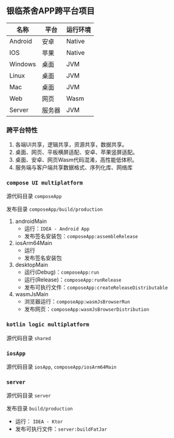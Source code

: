 ## **银临茶舍APP跨平台项目**

| 名称      | 平台  | 运行环境   |
|---------|-----|--------|
| Android | 安卓  | Native |
| IOS     | 苹果  | Native |
| Windows | 桌面  | JVM    |
| Linux   | 桌面  | JVM    |
| Mac     | 桌面  | JVM    |
| Web     | 网页  | Wasm   |
| Server  | 服务器 | JVM    |


### 跨平台特性

1. 各端UI共享，逻辑共享，资源共享，数据共享。
2. 桌面、网页、平板横屏适配、安卓、苹果竖屏适配。
3. 桌面、安卓、网页Wasm代码混淆，高性能低体积。
4. 服务端与客户端共享数据格式、序列化库、网络库

### `compose UI multiplatform`

源代码目录 `composeApp`

发布目录 `composeApp/build/production`

1. androidMain
   - 运行：`IDEA - Android App`
   - 发布签名安装包：`composeApp:assembleRelease`
2. iosArm64Main
   - 运行
   - 发布签名安装包
3. desktopMain
   - 运行(Debug)：`composeApp:run`
   - 运行(Release)：`composeApp:runRelease`
   - 发布可执行文件：`composeApp:createReleaseDistributable`
4. wasmJsMain
   - 浏览器运行：`composeApp:wasmJsBrowserRun`
   - 发布网页：`composeApp:wasmJsBrowserDistribution`

  
### `kotlin logic multiplatform`

源代码目录 `shared`


### `iosApp`

源代码目录 `iosApp`, `composeApp/iosArm64Main`


### `server`

源代码目录 `server`

发布目录 `build/production`

- 运行： `IDEA - Ktor`
- 发布可执行文件：`server:buildFatJar`
